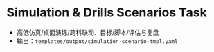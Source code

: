 # Simulation & Drills Scenarios Task

- 高低仿真/桌面演练/跨科联动、目标/脚本/评估与复盘
- 输出：`templates/output/simulation-scenario-tmpl.yaml`
